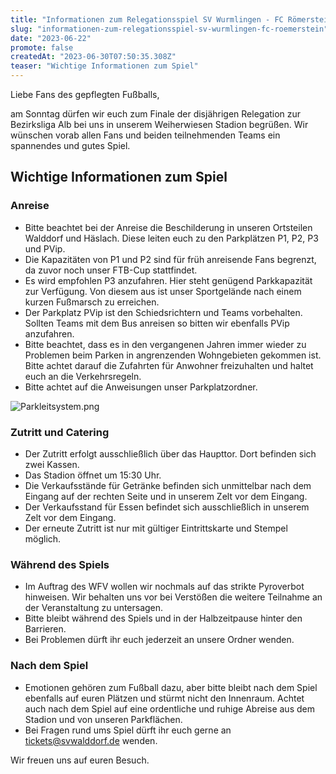 ```yaml
---
title: "Informationen zum Relegationsspiel SV Wurmlingen - FC Römerstein"
slug: "informationen-zum-relegationsspiel-sv-wurmlingen-fc-roemerstein"
date: "2023-06-22"
promote: false
createdAt: "2023-06-30T07:50:35.308Z"
teaser: "Wichtige Informationen zum Spiel"
---
```

Liebe Fans des gepflegten Fußballs,

am Sonntag dürfen wir euch zum Finale der disjährigen Relegation zur Bezirksliga Alb bei uns in unserem Weiherwiesen Stadion begrüßen. Wir wünschen vorab allen Fans und beiden teilnehmenden Teams ein spannendes und gutes Spiel.

## Wichtige Informationen zum Spiel

### Anreise

- Bitte beachtet bei der Anreise die Beschilderung in unseren Ortsteilen Walddorf und Häslach. Diese leiten euch zu den Parkplätzen P1, P2, P3 und PVip. 
- Die Kapazitäten von P1 und P2 sind für früh anreisende Fans begrenzt, da zuvor noch unser FTB-Cup stattfindet.
- Es wird empfohlen P3 anzufahren. Hier steht genügend Parkkapazität zur Verfügung. Von diesem aus ist unser Sportgelände nach einem kurzen Fußmarsch zu erreichen.
- Der Parkplatz PVip ist den Schiedsrichtern und Teams vorbehalten. Sollten Teams mit dem Bus anreisen so bitten wir ebenfalls PVip anzufahren.
- Bitte beachtet, dass es in den vergangenen Jahren immer wieder zu Problemen beim Parken in angrenzenden Wohngebieten gekommen ist. Bitte achtet darauf die Zufahrten für Anwohner freizuhalten und haltet euch an die Verkehrsregeln.
- Bitte achtet auf die Anweisungen unser Parkplatzordner.

![Parkleitsystem.png](/uploads/Parkleitsystem_48b0dccfdb.png)

### Zutritt und Catering

- Der Zutritt erfolgt ausschließlich über das Haupttor. Dort befinden sich zwei Kassen.
- Das Stadion öffnet um 15:30 Uhr.
- Die Verkaufsstände für Getränke befinden sich unmittelbar nach dem Eingang auf der rechten Seite und in unserem Zelt vor dem Eingang.
- Der Verkaufsstand für Essen befindet sich ausschließlich in unserem Zelt vor dem Eingang.
- Der erneute Zutritt ist nur mit gültiger Eintrittskarte und Stempel möglich.

### Während des Spiels

- Im Auftrag des WFV wollen wir nochmals auf das strikte Pyroverbot hinweisen. Wir behalten uns vor bei Verstößen die weitere Teilnahme an der Veranstaltung zu untersagen.
- Bitte bleibt während des Spiels und in der Halbzeitpause hinter den Barrieren. 
- Bei Problemen dürft ihr euch jederzeit an unsere Ordner wenden.

### Nach dem Spiel

- Emotionen gehören zum Fußball dazu, aber bitte bleibt nach dem Spiel ebenfalls auf euren Plätzen und stürmt nicht den Innenraum.
Achtet auch nach dem Spiel auf eine ordentliche und ruhige Abreise aus dem Stadion und von unseren Parkflächen.
- Bei Fragen rund ums Spiel dürft ihr euch gerne an tickets@svwalddorf.de wenden.

Wir freuen uns auf euren Besuch.
